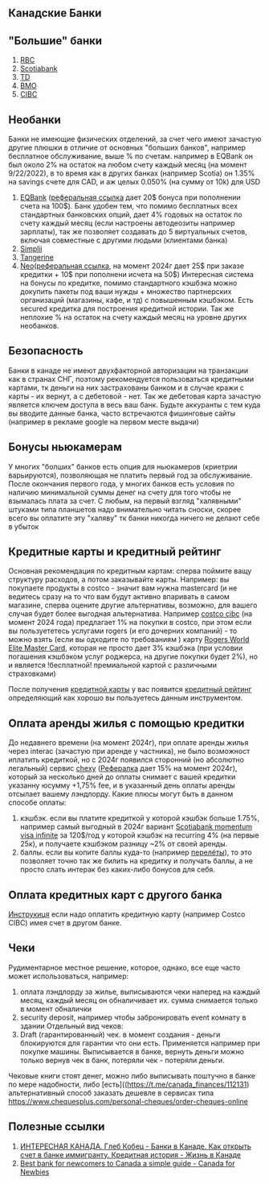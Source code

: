 ## Канадские Банки

## "Большие" банки
1. [RBC](rbc.md)
2. [Scotiabank](scotia.md)
3. [TD](td.md)
3. [BMO](https://www.bmo.com/main/personal)
4. [CIBC](cibc.md)

## Необанки
Банки не имеющие физических отделений, за счет чего имеют зачастую другие плюшки в отличие от основных "больших банков", например бесплатное обслуживание, выше % по счетам. например в EQBank он был около 2% на остаток на любом счету каждый месяц (на момент 9/22/2022), в то время как в других банках (например Scotia) он 1.35% на savings счете для CAD, и аж целых 0.050% (на сумму от 10k) для USD
1. [EQBank](https://www.eqbank.ca/) ([реферальная ссылка](https://join.eqbank.ca?code=aleksey4111) дает 20$ бонуса при пополнении счета на 100$). Банк удобен тем, что помимо бесплатных всех стандартных банковских опций, дает 4% годовых на остаток по счету каждый месяц (если настроены автодеозиты например зарплаты), так же позволяет создавать до 5 виртуальных счетов, включая совместные с другими людьми (клиентами банка)
2. [Simplii](https://www.simplii.com/en/home.html)
3. [Tangerine](https://www.tangerine.ca/en)
4. [Neo](https://www.neofinancial.com/)([реферальная ссылка](https://neo.cc/refer/A5M9D4V6&utm_source=referral&utm_channel=customer), на момент 2024г дает 25$ при заказе кредитки + 10$ при пополнени исчета на 50$) Интересная система на бонусы по кредитке, помимо стандартного кэшбэка можно докупить пакеты под ваши нужды + множество партнерских организаций (магазины, кафе, и тд) с повышенным кэшбэком. Есть secured кредитка для построения кредитной истории. Так же неплохие % на остаток на счету каждый месяц на уровне других необанков.

## Безопасность
Банки в канаде не имеют двухфакторной авторизации на транзакции как в странах СНГ, поэтому рекомендуется пользоваться кредитными картами, тк деньги на них застрахованы банком и в случае кражи с карты - их вернут, а с дебетовой - нет. Так же дебетовая карта зачастую является ключем доступа в весь ваш банк.
Будьте аккуранты с тем куда вы вводите данные банка, часто встречаются фишинговые сайты (например в рекламе google на первом месте выдачи)

## Бонусы ньюкамерам
У многих "болших" банков есть опция для ньюкамеров (криетрии варьируются), позволяющая не платить первый год за обслуживание. После окончания первого года, у многих банков есть условия по наличию минимальной суммы денег на счету для того чтобы не взымалась плата за счет. С любым, на первый взгляд "халявными" штуками типа планшетов надо внимательно читать сноски, скорее всего вы оплатите эту "халяву" тк банки никогда ничего не делают себе в убыток

## Кредитные карты и кредитный рейтинг
Основная рекомендация по кредитным картам: сперва поймите ващу структуру расходов, а потом заказывайте карты. Например: вы покупаете продукты в costco - значит вам нужна mastercard (и не ведитесь сразу на то что вам будут активно впаривать в самом магазине, сперва оцените другие альтернативы, возможно, для вашего случая будет более выгодная альтернатива. Например [costco cibc](https://www.costco.ca/CIBC-Costco-Mastercard.html) (на момент 2024 года) предлагает 1% на покупки в costco, при этом если вы пользуететесь услугами rogers (и его дочерних компаний) - то можно взять (если вы одходите по требованиям ) карту [Rogers World Elite Master Card](https://www.rogersbank.com/en/rogers_red_worldelite_mastercard_details), которая не просто дает 3% кэшбэка (при условии погашения кэшбэком услуг роджерса, на другие покупки будет 2%), но и является !бесплатной! премиальной картой с различными страховками)

После получения [кредитной карты](get_credit_card.md) у вас появится [кредитный рейтинг](credit_score.md) определяющий как хорошо вы пользуетесь данным инструментом.

## Оплата аренды жилья с помощью кредитки
До недавнего времени (на момент 2024г), при оплате аренды жилья через interac (зачастую при аренде у частника), не было возможност иплатить кредиткой, но c 2024г появился сторонний (но абсолютно легальный) сервис [chexy](https://chexy.co/) ([Рефералка](https://app.chexy.co?ref=cOV2VDELaRUbiO9kct3UbU35qs33) дает 15% на момент 2024г), который за несколько дней до оплаты снимает с вашей кредитки указанну юсумму +1,75% fee, и в указанный день оплаты аренды отсылает вашему лэндлорду. Какие плюсы могут быть в данном способе оплаты:
1) кэшбэк. если вы платите кредиткой у которой кэшбэк больше 1.75%, например самый выгодный в 2024г вариант [Scotiabank momentum visa infinite](https://www.scotiabank.com/ca/en/personal/credit-cards/visa/momentum-infinite-card.html) за 120$/год у которой кэшбэк на recurring 4% (на первые 25к), и получаете кэшбэком разницу ~2% от своей аренды.
2) баллы. если вы копите баллы куда-то (например [перелёты](https://chexy.co/insider/from-rewards-to-liftoff-rent-your-way-to-free-flights-every-year)), то это позволяет точно так же билить на кредитку и получать баллы, а не просто слать интерак без каких-либо бонусов для себя.

## Оплата кредитных карт с другого банка
[Инструкиця](pay_credit_card.md) если надо оплатить кредитную карту (например Costco CIBC) имея счет в другом банке. 

## Чеки
Рудиментарное местное решение, которое, однако, все еще часто может использоваться, например:
1) оплата лэндлорду за жилье, выписываются чеки наперед на каждый месяц, каждый месяц он обналичивает их. сумма снимается только в момент обналички
2) security deposit, например чтобы забронировать event комнату в здании
Отдельный вид чеков:
3) Draft (гарантированный) чек. в момент создания - деньги блокируются для гарантии что они есть. Применяется например при покупке машины. Выписывается в банке, вернуть деньги можно только вернув чек в банк, потеряли чек - потеряли деньги.

Чековые книги стоят денег, можно либо выписывать поштучно в банке по мере надобности, либо [есть]((https://t.me/canada_finances/112131) альтернативный способ заказать дешевле в сервисах типа
https://www.chequesplus.com/personal-cheques/order-cheques-online

## Полезные ссылки
1. [ИНТЕРЕСНАЯ КАНАДА. Глеб Кобец - Банки в Канаде. Как открыть счет в банке иммигранту. Кредитная история - Жизнь в Канаде](https://www.youtube.com/watch?v=Y-lOF46M8rQ&list=PLRY3kJNvPjt7pJSu9C0IWkW4-TWtky8k-&index=9)
2. [Best bank for newcomers to Canada a simple guide - Canada for Newbies](https://www.canadafornewbies.com/how-to-open-a-bank-account-for-newcomers-in-canada/)
